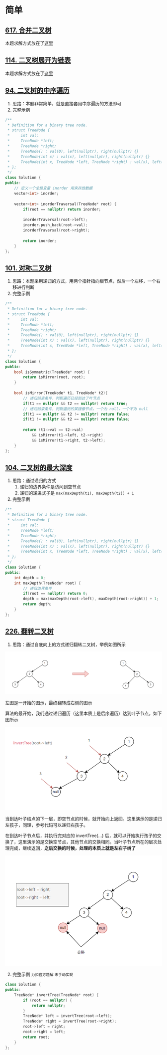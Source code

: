 # 简单

## [617. 合并二叉树](https://leetcode.cn/problems/merge-two-binary-trees/)

本题求解方式放在了[这里](https://blog.csdn.net/qq_34902437/article/details/132282156?csdn_share_tail=%7B%22type%22%3A%22blog%22%2C%22rType%22%3A%22article%22%2C%22rId%22%3A%22132282156%22%2C%22source%22%3A%22qq_34902437%22%7D)

## [114. 二叉树展开为链表](https://leetcode.cn/problems/flatten-binary-tree-to-linked-list/)

本题求解方式放在了[这里](https://github.com/Eternaldeath/LeetCodeRecord/blob/master/List.md#114-%E4%BA%8C%E5%8F%89%E6%A0%91%E5%B1%95%E5%BC%80%E4%B8%BA%E9%93%BE%E8%A1%A8)

## [94. 二叉树的中序遍历](https://leetcode.cn/problems/binary-tree-inorder-traversal/)

1. 思路：本题非常简单，就是直接套用中序遍历的方法即可
2. 完整示例

```c++
/**
 * Definition for a binary tree node.
 * struct TreeNode {
 *     int val;
 *     TreeNode *left;
 *     TreeNode *right;
 *     TreeNode() : val(0), left(nullptr), right(nullptr) {}
 *     TreeNode(int x) : val(x), left(nullptr), right(nullptr) {}
 *     TreeNode(int x, TreeNode *left, TreeNode *right) : val(x), left(left), right(right) {}
 * };
 */
class Solution {
public:
    // 定义一个全局变量 inorder 用来存放数据
    vector<int> inorder;
    
    vector<int> inorderTraversal(TreeNode* root) {
        if(root == nullptr) return inorder;

        inorderTraversal(root->left);
        inorder.push_back(root->val);
        inorderTraversal(root->right);

        return inorder;
    }
};
```

## [101. 对称二叉树](https://leetcode.cn/problems/symmetric-tree/)

1. 思路：本题采用递归的方式，用两个指针指向根节点，然后一个左移，一个右移进行判断
2. 完整示例 

```c++
/**
 * Definition for a binary tree node.
 * struct TreeNode {
 *     int val;
 *     TreeNode *left;
 *     TreeNode *right;
 *     TreeNode() : val(0), left(nullptr), right(nullptr) {}
 *     TreeNode(int x) : val(x), left(nullptr), right(nullptr) {}
 *     TreeNode(int x, TreeNode *left, TreeNode *right) : val(x), left(left), right(right) {}
 * };
 */
class Solution {
public:
    bool isSymmetric(TreeNode* root) {
        return isMirror(root, root);
    }

    bool isMirror(TreeNode* t1, TreeNode* t2){
        // 递归结束条件，判断遍历已经到达了叶节点
        if(t1 == nullptr && t2 == nullptr) return true;
        // 递归结束条件，判断遍历的某镜像节点，一个为 null，一个不为 null
        if(t1 == nullptr && t2 != nullptr) return false;
        if(t1 != nullptr && t2 == nullptr) return false;

        return (t1->val == t2->val) 
            && isMirror(t1->left, t2->right)
            && isMirror(t1->right, t2->left);
    }
};
```

## [104. 二叉树的最大深度](https://leetcode.cn/problems/maximum-depth-of-binary-tree/)

1. 思路：通过递归的方式
   1. 递归的边界条件是访问到空节点
   2. 递归的递进式子是 ```max(maxDepth(t1), maxDepth(t2)) + 1```
2. 完整示例

```C++
/**
 * Definition for a binary tree node.
 * struct TreeNode {
 *     int val;
 *     TreeNode *left;
 *     TreeNode *right;
 *     TreeNode() : val(0), left(nullptr), right(nullptr) {}
 *     TreeNode(int x) : val(x), left(nullptr), right(nullptr) {}
 *     TreeNode(int x, TreeNode *left, TreeNode *right) : val(x), left(left), right(right) {}
 * };
 */
class Solution {
public:
    int depth = 0;
    int maxDepth(TreeNode* root) {
        // 递归边界条件
        if(root == nullptr) return 0;
        depth = max(maxDepth(root->left), maxDepth(root->right)) + 1;
        return depth;
    }
};
```

## [226. 翻转二叉树](https://leetcode.cn/problems/invert-binary-tree/)

1. 思路：通过自底向上的方式递归翻转二叉树，举例如图所示

![](.\img\binary_tree\invert_01.png)

左图是一开始的图示，最终翻转成右侧的图示

算法的最开始，我们通过递归遍历（这里本质上是后序遍历）达到叶子节点，如下图所示

![](.\img\binary_tree\invert_02.png)

当到达叶子结点的下一层，即空节点的时候，就开始向上返回。这里演示的是递归左孩子，同理，参考代码可以递归右孩子。

在到达叶子节点后，并执行完对应的 invertTree(...) 后，就可以开始执行孩子的交换了，这里演示的是交换空节点，其他节点的交换相同。当叶子节点所在的层次处理完成，继续返回，**之后交换的时候，处理的本质上就是左右子树了**

![](.\img\binary_tree\invert_03.png)

2. 完整示例 ```力扣官方题解``` ```未手动实现```

```C++
class Solution {
public:
    TreeNode* invertTree(TreeNode* root) {
        if (root == nullptr) {
            return nullptr;
        }
        TreeNode* left = invertTree(root->left);
        TreeNode* right = invertTree(root->right);
        root->left = right;
        root->right = left;
        return root;
    }
};
```

